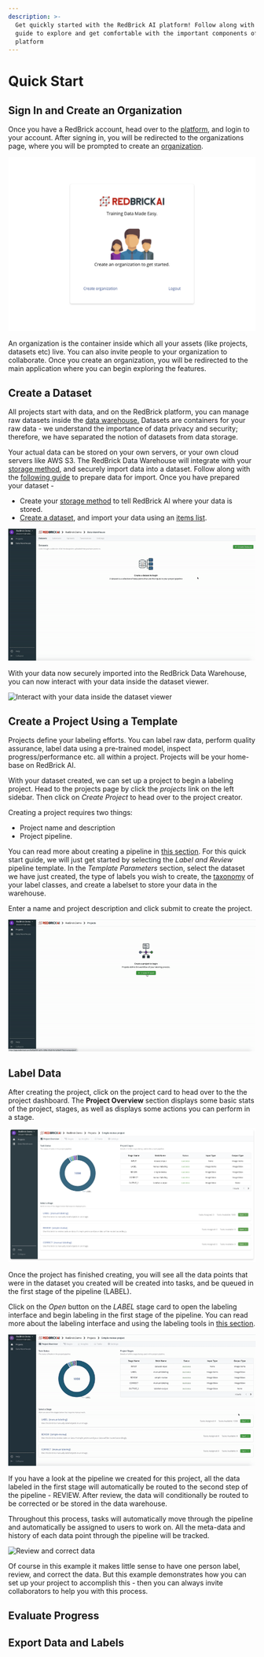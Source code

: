 ```yaml
---
description: >-
  Get quickly started with the RedBrick AI platform! Follow along with this
  guide to explore and get comfortable with the important components of the
  platform
---
```


# Quick Start

## Sign In and Create an Organization

Once you have a RedBrick account, head over to the [platform](https://app.redbrickai.com/login), and login to your account. After signing in, you will be redirected to the organizations page, where you will be prompted to create an [organization](../organizations/what-is-an-organization.md).

![](../.gitbook/assets/group-3-2x.png)

An organization is the container inside which all your assets \(like projects, datasets etc\) live. You can also invite people to your organization to collaborate. Once you create an organization, you will be redirected to the main application where you can begin exploring the features. 

## Create a Dataset

All projects start with data, and on the RedBrick platform, you can manage raw datasets inside the [data warehouse.](../data-warehouse-1/overview.md#datasets) Datasets are containers for your raw data - we understand the importance of data privacy and security; therefore, we have separated the notion of datasets from data storage. 

Your actual data can be stored on your own servers, or your own cloud servers like AWS S3. The RedBrick Data Warehouse will integrate with your [storage method](../data-warehouse-1/storage-methods.md), and securely import data into a dataset. Follow along with the [following guide](../data-warehouse-1/preparing-your-data.md) to prepare data for import. Once you have prepared your dataset - 

* Create your [storage method](../data-warehouse-1/storage-methods.md) to tell RedBrick AI where your data is stored. 
* [Create a dataset](../data-warehouse-1/creating.md#creating-a-dataset), and import your data using an [items list](../data-warehouse-1/preparing-your-data.md#prepare-your-items-list).

![Create a dataset and import data](../.gitbook/assets/ezgif.com-gif-maker-9-.gif)

With your data now securely imported into the RedBrick Data Warehouse, you can  now interact with your data inside the dataset viewer. 

![Interact with your data inside the dataset viewer](../.gitbook/assets/ezgif.com-gif-maker-10-.gif)

## Create a Project Using a Template

Projects define your labeling efforts. You can label raw data, perform quality assurance, label data using a pre-trained model, inspect progress/performance etc. all within a project. Projects will be your home-base on RedBrick AI.    
  
With your dataset created, we can set up a project to begin a labeling project. Head to the projects page by click the _projects_ link on the left sidebar. Then click on _Create  Project_ to head over to the project creator. 

Creating a project requires two things:

* Project name and description
* Project pipeline. 

You can read more about creating a pipeline in [this section](../data-pipelines/creating-a-pipeline.md). For this quick start guide, we will just get started by selecting the _Label and Review_ pipeline template. In the _Template Parameters_ section, select the dataset we have just created, the type of labels you wish to create, the [taxonomy](../data-warehouse-1/taxonomies.md) of your label classes, and create a labelset to store your data in the warehouse.

Enter a name and project description and click submit to create the project. 

![Project creation using the Label and review template](../.gitbook/assets/ezgif.com-gif-maker-13-.gif)

## Label Data

After creating the project, click on the project card to head over to the the project dashboard. The **Project Overview** section displays some basic stats of the project, stages, as well as displays some actions you can perform in a stage. 

![Project Dashboard](../.gitbook/assets/app.redbrickai.com_3cf0a535-dd7e-499e-82a9-6e1a54e9175a_createproject_-1-2x.png)

Once the project has finished creating, you will see all the data points that were in the dataset you created will be created into tasks, and be queued in the first stage of the pipeline \(LABEL\).

Click on the _Open_ button on the _LABEL_ stage card to open the labeling interface and begin labeling in the first stage of the pipeline. You can read more about the labeling interface and using the labeling tools in [this section](../data-labeling/overview.md).

![Labeling data in the labeling interface](../.gitbook/assets/ezgif.com-gif-maker-14-.gif)

If you have a look at the pipeline we created for this project, all the data labeled in the first stage will automatically be routed to the second step of the pipeline - REVIEW. After review, the data will conditionally be routed to be corrected or be stored in the data warehouse.   
  
Throughout this process, tasks will automatically move through the pipeline and automatically be assigned to users to work on. All the meta-data and history of each data point through the pipeline will be tracked. 

![Review and correct data](../.gitbook/assets/7.gif)

Of course in this example it makes little sense to have one person label, review, and correct the data. But this example demonstrates how you can set up your project to accomplish this - then you can always invite collaborators to help you with this process. 

## Evaluate Progress

## Export Data and Labels

